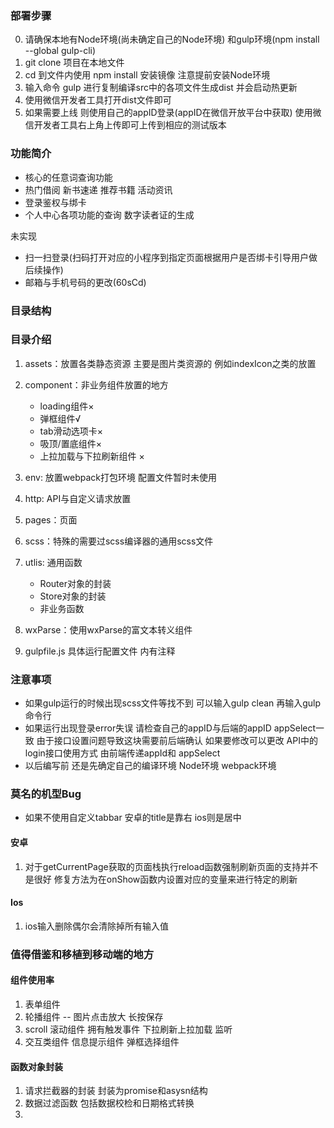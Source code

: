 ### 部署步骤
0. 请确保本地有Node环境(尚未确定自己的Node环境) 和gulp环境(npm install --global gulp-cli)
1. git clone 项目在本地文件
2. cd 到文件内使用 npm install 安装镜像 注意提前安装Node环境
3. 输入命令 gulp 进行复制编译src中的各项文件生成dist 并会启动热更新
4. 使用微信开发者工具打开dist文件即可 
5. 如果需要上线 则使用自己的appID登录(appID在微信开放平台中获取) 使用微信开发者工具右上角上传即可上传到相应的测试版本


### 功能简介
+ 核心的任意词查询功能 
+ 热门借阅 新书速递 推荐书籍 活动资讯
+ 登录鉴权与绑卡
+ 个人中心各项功能的查询 数字读者证的生成

未实现
+ 扫一扫登录(扫码打开对应的小程序到指定页面根据用户是否绑卡引导用户做后续操作)
+ 邮箱与手机号码的更改(60sCd)
### 目录结构

### 目录介绍
1. assets：放置各类静态资源 主要是图片类资源的 例如indexIcon之类的放置
2. component：非业务组件放置的地方
    + loading组件×
    + 弹框组件√
    + tab滑动选项卡×
    + 吸顶/置底组件×
    + 上拉加载与下拉刷新组件 ×
3. env: 放置webpack打包环境 配置文件暂时未使用
4. http: API与自定义请求放置
5. pages：页面
6. scss：特殊的需要过scss编译器的通用scss文件
7. utlis: 通用函数 
    + Router对象的封装
    + Store对象的封装
    + 非业务函数
8. wxParse：使用wxParse的富文本转义组件


99. gulpfile.js 具体运行配置文件 内有注释

### 注意事项
+ 如果gulp运行的时候出现scss文件等找不到 可以输入gulp clean 再输入gulp命令行
+ 如果运行出现登录error失误 请检查自己的appID与后端的appID appSelect一致 由于接口设置问题导致这块需要前后端确认 如果要修改可以更改 API中的login接口使用方式 由前端传递appId和 appSelect
+ 以后编写前 还是先确定自己的编译环境 Node环境 webpack环境
### 莫名的机型Bug
+ 如果不使用自定义tabbar 安卓的title是靠右 ios则是居中
#### 安卓
 1. 对于getCurrentPage获取的页面栈执行reload函数强制刷新页面的支持并不是很好 修复方法为在onShow函数内设置对应的变量来进行特定的刷新


 #### Ios
1. ios输入删除偶尔会清除掉所有输入值


### 值得借鉴和移植到移动端的地方

#### 组件使用率
1. 表单组件
2. 轮播组件 -- 图片点击放大 长按保存
3. scroll 滚动组件 拥有触发事件 下拉刷新上拉加载 监听
4. 交互类组件 信息提示组件 弹框选择组件
#### 函数对象封装
1. 请求拦截器的封装 封装为promise和asysn结构
2. 数据过滤函数 包括数据校检和日期格式转换
3. 